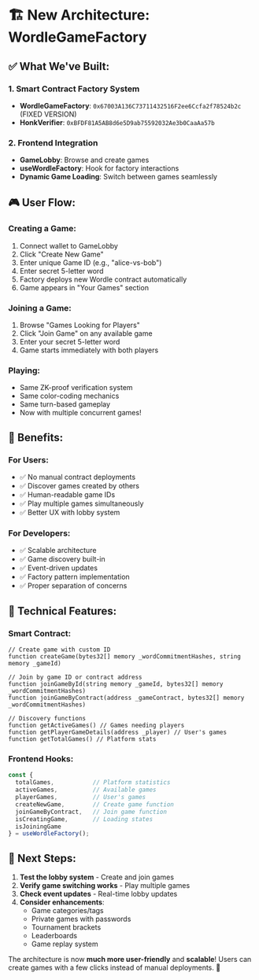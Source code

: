# 🏗️ New Architecture: WordleGameFactory

## ✅ What We've Built:

### 1. **Smart Contract Factory System**
- **WordleGameFactory**: `0x67003A136C73711432516F2ee6Ccfa2f78524b2c` (FIXED VERSION)
- **HonkVerifier**: `0xBFDF81A5AB8d6e5D9ab75592032Ae3b0CaaAa57b`

### 2. **Frontend Integration**
- **GameLobby**: Browse and create games
- **useWordleFactory**: Hook for factory interactions
- **Dynamic Game Loading**: Switch between games seamlessly

## 🎮 User Flow:

### **Creating a Game:**
1. Connect wallet to GameLobby
2. Click "Create New Game"
3. Enter unique Game ID (e.g., "alice-vs-bob") 
4. Enter secret 5-letter word
5. Factory deploys new Wordle contract automatically
6. Game appears in "Your Games" section

### **Joining a Game:**
1. Browse "Games Looking for Players"
2. Click "Join Game" on any available game
3. Enter your secret 5-letter word
4. Game starts immediately with both players

### **Playing:**
- Same ZK-proof verification system
- Same color-coding mechanics
- Same turn-based gameplay
- Now with multiple concurrent games!

## 🚀 Benefits:

### **For Users:**
- ✅ No manual contract deployments
- ✅ Discover games created by others
- ✅ Human-readable game IDs
- ✅ Play multiple games simultaneously
- ✅ Better UX with lobby system

### **For Developers:**
- ✅ Scalable architecture
- ✅ Game discovery built-in
- ✅ Event-driven updates
- ✅ Factory pattern implementation
- ✅ Proper separation of concerns

## 🔧 Technical Features:

### **Smart Contract:**
```solidity
// Create game with custom ID
function createGame(bytes32[] memory _wordCommitmentHashes, string memory _gameId)

// Join by game ID or contract address  
function joinGameById(string memory _gameId, bytes32[] memory _wordCommitmentHashes)
function joinGameByContract(address _gameContract, bytes32[] memory _wordCommitmentHashes)

// Discovery functions
function getActiveGames() // Games needing players
function getPlayerGameDetails(address _player) // User's games
function getTotalGames() // Platform stats
```

### **Frontend Hooks:**
```typescript
const {
  totalGames,           // Platform statistics
  activeGames,          // Available games
  playerGames,          // User's games
  createNewGame,        // Create game function
  joinGameByContract,   // Join game function
  isCreatingGame,       // Loading states
  isJoiningGame
} = useWordleFactory();
```

## 🎯 Next Steps:

1. **Test the lobby system** - Create and join games
2. **Verify game switching works** - Play multiple games
3. **Check event updates** - Real-time lobby updates
4. **Consider enhancements**:
   - Game categories/tags
   - Private games with passwords
   - Tournament brackets
   - Leaderboards
   - Game replay system

The architecture is now **much more user-friendly** and **scalable**! Users can create games with a few clicks instead of manual deployments. 🎉